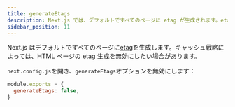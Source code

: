 ```yaml
---
title: generateEtags
description: Next.js では、デフォルトですべてのページに etag が生成されます。etag の生成を無効にする方法については、こちらで詳細をご確認ください。
sidebar_position: 11
---
```


Next.js はデフォルトですべてのページに[etag](https://en.wikipedia.org/wiki/HTTP_ETag?useskin=vector)を生成します。キャッシュ戦略によっては、HTML ページの etag 生成を無効にしたい場合があります。

`next.config.js`を開き、`generateEtags`オプションを無効にします：

```js title="next.config.js"
module.exports = {
  generateEtags: false,
}
```
